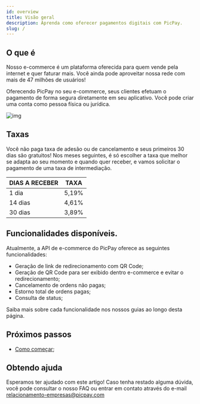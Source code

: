 ```yaml
---
id: overview
title: Visão geral
description: Aprenda como oferecer pagamentos digitais com PicPay.
slug: /
---
```


## O que é

Nosso e-commerce é um plataforma oferecida para quem vende pela internet e quer faturar mais. Você ainda pode aproveitar nossa rede com mais de 47 milhões de usuários!

Oferecendo PicPay no seu e-commerce, seus clientes efetuam o pagamento de forma segura diretamente em seu aplicativo. Você pode criar uma conta como pessoa física ou jurídica.

![img](../../../static/img/guides/qrcode.png)

## Taxas

Você não paga taxa de adesão ou de cancelamento e seus primeiros 30 dias são gratuitos! Nos meses seguintes, é só escolher a taxa que melhor se adapta ao seu momento e quando quer receber, e vamos solicitar o pagamento de uma taxa de intermediação.

| DIAS A RECEBER | TAXA |
|--|--|
| 1 dia | 5,19% |
| 14 dias | 4,61% |
| 30 dias | 3,89% |

## Funcionalidades disponíveis.

Atualmente, a API de e-commerce do PicPay oferece as seguintes funcionalidades:

-   Geração de link de redirecionamento com QR Code;
-   Geração de QR Code para ser exibido dentro e-commerce e evitar o redirecionamento;
-   Cancelamento de ordens não pagas;
-   Estorno total de ordens pagas;
-   Consulta de status;
    
Saiba mais sobre cada funcionalidade nos nossos guias ao longo desta página.

## Próximos passos

- [Como começar](/checkout/intro/getting-started);

## Obtendo ajuda
Esperamos ter ajudado com este artigo! Caso tenha restado alguma dúvida, você pode consultar o nosso FAQ ou entrar em contato através do e-mail relacionamento-empresas@picpay.com
